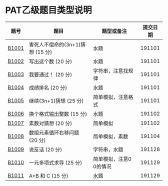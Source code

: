 # PAT乙级题目类型说明
题号|题目|题型或备注|提交日期|
-----|-----|-----|-----|
[B1001](https://github.com/lvqinzhi/PAT-B/blob/master/B1001.cpp)|害死人不偿命的(3n+1)猜想 (15 分)|水题|191101|
[B1002](https://github.com/lvqinzhi/PAT-B/blob/master/B1002.cpp)|写出这个数 (20 分)|水题|191101|
[B1003](https://github.com/lvqinzhi/PAT-B/blob/master/B1003.cpp)|我要通过！ (20 分)|字符串，注意找规律|191101|
[B1004](https://github.com/lvqinzhi/PAT-B/blob/master/B1004.cpp)|成绩排名 (20 分)|水题|191101|
[B1005](https://github.com/lvqinzhi/PAT-B/blob/master/B1005.cpp)|继续(3n+1)猜想 (25 分)|简单模拟，注意格式|191101|
[B1006](https://github.com/lvqinzhi/PAT-B/blob/master/B1006.cpp)|换个格式输出整数 (15 分)|水题|191102|
[B1007](https://github.com/lvqinzhi/PAT-B/blob/master/B1007.cpp)|素数对猜想 (20 分)|简单模拟|191102|
[B1008](https://github.com/lvqinzhi/PAT-B/blob/master/B1008.cpp)|数组元素循环右移问题 (20 分)|简单模拟，素数|191104|
[B1009](https://github.com/lvqinzhi/PAT-B/blob/master/B1009.cpp)|说反话 (20 分)|字符串，水题|191128|
[B1010](https://github.com/lvqinzhi/PAT-B/blob/master/B1010.cpp)|一元多项式求导 (25 分)|简单模拟，注意0 0的情况|191129|
[B1011](https://github.com/lvqinzhi/PAT-B/blob/master/B1011.cpp)|A+B 和 C (15 分)|水题|191129|
